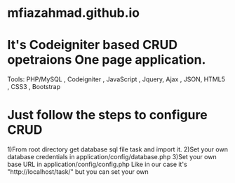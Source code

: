 # mfiazahmad.github.io

# It's Codeigniter based CRUD opetraions One page application.
Tools: PHP/MySQL , Codeigniter , JavaScript , Jquery, Ajax , JSON, HTML5 , CSS3 , Bootstrap

# Just follow the steps to configure CRUD
1)From root directory get database sql file task and import it.
2)Set your own database credentials in application/config/database.php
3)Set your own base URL in application/config/config.php
Like in our case it's "http://localhost/task/" but you can set your own

